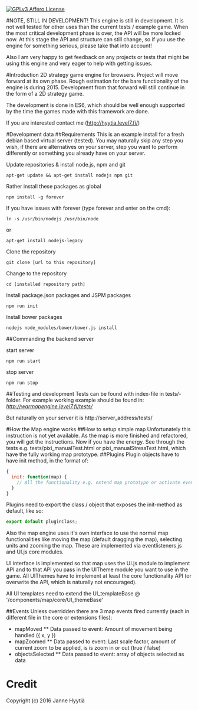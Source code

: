 [![GPLv3 Affero License](http://img.shields.io/badge/license-LGPLv3-blue.svg)](https://www.gnu.org/licenses/agpl.html)

#NOTE, STILL IN DEVELOPMENT!
This engine is still in development. It is not well tested for other uses than the current tests / example game. When the most critical development phase is over, the API will be more locked now. At this stage the API and structure can still change, so if you use the engine for something serious, please take that into account!

Also I am very happy to get feedback on any projects or tests that might be using this engine and very eager to help with getting issues.

#Introduction
2D strategy game engine for browsers. Project will move forward at its own phase. Rough estimation for the bare functionality
of the engine is during 2015.
Development from that forward will still continue in the form of a 2D strategy game.

The development is done in ES6, which should be well enough supported by the time the games made with this framework are done.

If you are interested contact me (http://hyytia.level7.fi/)

#Development data
##Requirements
This is an example install for a fresh debian based virtual server (tested). You may naturally skip any step you wish, if there are alternatives on your server, step you want to perform differently or something you already have on your server.


Update repositories & install node.js, npm and git

    apt-get update && apt-get install nodejs npm git

Rather install these packages as global

    npm install -g forever

If you have issues with forever (type forever and enter on the cmd):

    ln -s /usr/bin/nodejs /usr/bin/node

or

    apt-get install nodejs-legacy

Clone the repository

    git clone [url to this repository]

Change to the repository

    cd [installed repository path]

Install package.json packages and JSPM packages

    npm run init

Install bower packages

    nodejs node_modules/bower/bower.js install

##Commanding the backend server

start server

    npm run start

stop server

    npm run stop

##Testing and development
Tests can be found with index-file in tests/-folder. For example working example should be found in: *http://warmapengine.level7.fi/tests/*

But naturally on your server it is http://server_address/tests/

#How the Map engine works
##How to setup simple map
Unfortunately this instruction is not yet available. As the map is more finished and refactored, you will get the instructions. Now if you have the energy. See through the tests e.g. tests/pixi_manualTest.html or pixi_manualStressTest.html, which have the fully working map prototype.
##Plugins
Plugin objects have to have init method, in the format of:
```javascript
{
  init: function(map) {
    // All the functionality e.g. extend map prototype or activate eventListener etc.
  }
}
```

Plugins need to export the class / object that exposes the init-method as default, like so:
```javascript
export default pluginClass;
```

Also the map engine uses it's own interface to use the normal map functionalities like moving the map (default dragging
the map), selecting units and zooming the map. These are implemented via eventlisteners.js and UI.js core modules.

UI interface is implemented so that map uses the UI.js module to implement API and to that API you pass in the UITheme
module you want to use in the game. All UIThemes have to implement at least the core functionality API (or overwrite
the API, which is naturally not encouraged).

All UI templates need to extend the UI_templateBase @ '/components/map/core/UI_themeBase'

##Events
Unless overridden there are 3 map events fired currently (each in different file in the core or extensions files):
* mapMoved
** Data passed to event: Amount of movement being handled ({ x, y })
* mapZoomed
** Data passed to event: Last scale factor, amount of current zoom to be applied, is is zoom in or out (true / false)
* objectsSelected
** Data passed to event: array of objects selected as data

# Credit
Copyright (c) 2016 Janne Hyytiä